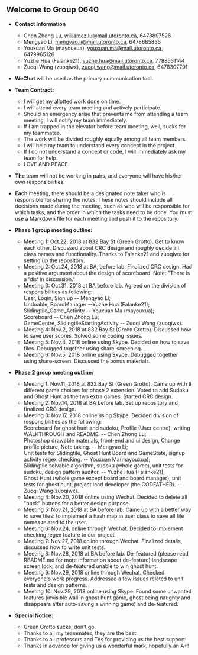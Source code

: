 ## Welcome to Group 0640
* **Contact Information**

	- Chen Zhong Lu, williamcz.lu@mail.utoronto.ca, 6478897526
	- Mengyao Li, mengyao.li@mail.utoronto.ca, 6478685835
	- Youxuan Ma (mayouxua), youxuan.ma@mail.utoronto.ca, 6479965126
	- Yuzhe Hua (Falanke21), yuzhe.hua@mail.utoronto.ca, 7788551144
	- Zuoqi Wang (zuoqiwx), zuoqi.wang@mail.utoronto.ca, 6478307791


* **WeChat** will be used as the primary communication tool.

* **Team Contract:**

	- I will get my allotted work done on time.
	- I will attend every team meeting and actively participate.
	- Should an emergency arise that prevents me from attending a team meeting, I will notify my team immediately.
	- If I am trapped in the elevator before team meeting, well, sucks for my teammates.
	- The work will be divided roughly equally among all team members.
	- I will help my team to understand every concept in the project.
	- If I do not understand a concept or code, I will immediately ask my team for help.
	- LOVE AND PEACE.


* **The** team will not be working in pairs, and everyone will have his/her own responsibilities.

* **Each** meeting, there should be a designated note taker who is responsible for sharing the notes.
These notes should include all decisions made during the meeting, such as who will be responsible for which tasks,
and the order in which the tasks need to be done. You must use a Markdown file for each meeting and push it to the repository.


* **Phase 1 group meeting outline:**

    - Meeting 1: Oct.22, 2018 at 832 Bay St (Green Grotto). Get to know each other. Discussed about CRC design and roughly
     decide all class names and functionality. Thanks to Falanke21 and zuoqiwx for setting up the repository.
    - Meeting 2: Oct.24, 2018 at BA, before lab. Finalized CRC design. Had a positive argument about the design of scoreboard.
    Note: "There is a 'dis' in discussion."
    - Meeting 3: Oct.31, 2018 at BA before lab. Agreed on the division of responsibilities as following:  
    User, Login, Sign up -- Mengyao Li;  
	Undoable, BoardManager --Yuzhe Hua (Falanke21);  
	Slidingtile_Game_Activity -- Youxuan Ma (mayouxua);  
    Scoreboard -- Chen Zhong Lu;  
	GameCentre, SlidingtileStartingActivity -- Zuoqi Wang (zuoqiwx).
    - Meeting 4: Nov.2, 2018 at 832 Bay St (Green Grotto). Discussed how to save user scores. Solved some coding issues.
    - Meeting 5: Nov.4, 2018 online using Skype. Decided on how to save files. Debugged together using share-screening.
    - Meeting 6: Nov.5, 2018 online using Skype. Debugged together using share-screen. Discussed the bonus materials.


* **Phase 2 group meeting outline:**

    - Meeting 1: Nov.11, 2018 at 832 Bay St (Green Grotto). Came up with 9 different game choices for phase 2 extension.
      Voted to add Sudoku and Ghost Hunt as the two extra games. Started CRC design.
    - Meeting 2: Nov.14, 2018 at BA before lab. Set up repository and finalized CRC design.
    - Meeting 3: Nov.17, 2018 online using Skype. Decided division of responsibilities as the following:  
   Scoreboard for ghost hunt and sudoku, Profile (User centre), writing WALKTHROUGH and README. -- Chen Zhong Lu;  
   Photoshop drawable materials, front-end and ui design, Change profile picture, Note taking. -- Mengyao Li;  
   Unit tests for Slidingtile, Ghost Hunt Board and GameState, signup activity regex checking. -- Youxuan Ma(mayouxua);  
   Slidingtile  solvable algorithm, sudoku (whole game), unit tests for sudoku, design pattern auditor. -- Yuzhe Hua (Falanke21);  
   Ghost Hunt (whole game except board and board manager), unit tests for ghost hunt, project lead developer (the GODFATHER). -- Zuoqi Wang(zuoqiwx).
    - Meeting 4: Nov.20, 2018 online using Wechat. Decided to delete all "back" buttons for a better design purpose.
    - Meeting 5: Nov.21, 2018 at BA before lab. Came up with a better way to save files: to implement a hash map in user
    class to save all file names related to the user.
    - Meeting 6: Nov.24, online through Wechat. Decided to implement checking regex feature to our project.
    - Meeting 7: Nov.27, 2018 online through Wechat. Finalized details, discussed how to write unit tests.
    - Meeting 8: Nov.28, 2018 at BA before lab. De-featured (please read README.md for more information about de-feature)
    landscape screen lock, and de-featured unable to win ghost hunt.
    - Meeting 9: Nov.29, 2018 online through Wechat. Checked everyone's work progress. Addressed a few issues related to
    unit tests and design patterns.
    - Meeting 10: Nov.29, 2018 online using Skype. Found some unwanted features (invisible wall in ghost hunt game, 
    ghost being naughty and disappears after auto-saving a winning game) and de-featured.  


* **Special Notice:**

    - Green Grotto sucks, don't go.
    - Thanks to all my teammates, they are the best!
    - Thanks to all professors and TAs for providing us the best support!
    - Thanks in advance for giving us a wonderful mark, hopefully an A+!
